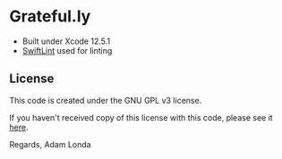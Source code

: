 # Grateful.ly

* Built under Xcode 12.5.1
* [SwiftLint](https://github.com/realm/SwiftLint) used for linting

## License

This code is created under the GNU GPL v3 license.

If you haven't received copy of this license with this code, please see it [here](https://www.gnu.org/licenses/gpl-3.0.en.html).

Regards,
Adam Londa